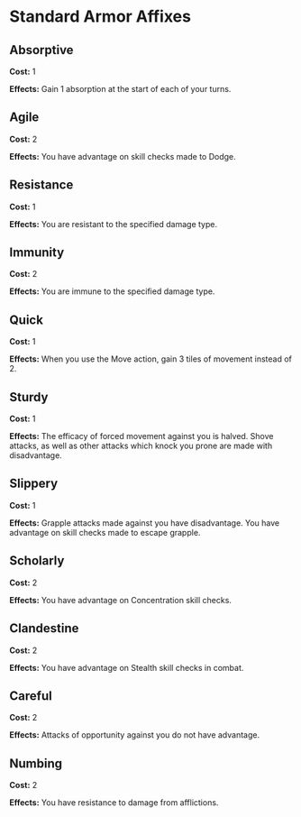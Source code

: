 # Standard Armor Affixes

## Absorptive

**Cost:** 1

**Effects:** Gain 1 absorption at the start of each of your turns.

## Agile

**Cost:** 2

**Effects:** You have advantage on skill checks made to Dodge.

## Resistance

**Cost:** 1

**Effects:** You are resistant to the specified damage type.

## Immunity

**Cost:** 2

**Effects:** You are immune to the specified damage type.

## Quick

**Cost:** 1

**Effects:** When you use the Move action, gain 3 tiles of movement instead of 2.

## Sturdy

**Cost:** 1

**Effects:** The efficacy of forced movement against you is halved. Shove attacks, as well as other attacks which knock you prone are made with disadvantage.

## Slippery

**Cost:** 1

**Effects:** Grapple attacks made against you have disadvantage. You have advantage on skill checks made to escape grapple.

## Scholarly

**Cost:** 2

**Effects:** You have advantage on Concentration skill checks.

## Clandestine

**Cost:** 2

**Effects:** You have advantage on Stealth skill checks in combat.

## Careful

**Cost:** 2

**Effects:** Attacks of opportunity against you do not have advantage.

## Numbing

**Cost:** 2

**Effects:** You have resistance to damage from afflictions.
